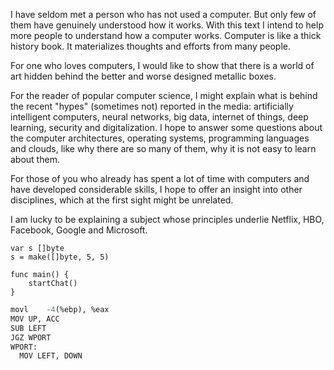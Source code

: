 I have seldom met a person who has not used a computer. But only few of them have genuinely understood how it works. With this text I intend to help more people to understand how a computer works. Computer is like a thick history book. It materializes thoughts and efforts from many people.

For one who loves computers, I would like to show that there is a world of art hidden behind the better and worse designed metallic boxes.

For the reader of popular computer science, I might explain what is behind the recent "hypes" (sometimes not) reported in the media: artificially intelligent computers, neural networks, big data, internet of things, deep learning, security and digitalization. I hope to answer some questions about the computer architectures, operating systems, programming languages and clouds, like why there are so many of them, why it is not easy to learn about them.

For those of you who already has spent a lot of time with computers and have developed considerable skills, I hope to offer an insight into other disciplines, which at the first sight might be unrelated.

I am lucky to be explaining a subject whose principles underlie Netflix, HBO, Facebook, Google and Microsoft. 

```golang
var s []byte
s = make([]byte, 5, 5)

func main() {
    startChat()
}
```

```lisp
movl    -4(%ebp), %eax
MOV UP, ACC
SUB LEFT
JGZ WPORT
WPORT:
  MOV LEFT, DOWN
```
